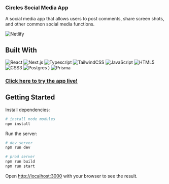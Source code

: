### Circles Social Media App

A social media app that allows users to post comments, share screen shots, and other common social media functions.

![Netlify](https://img.shields.io/netlify/90b45ef8-56d3-435a-a40f-4884f577b07e)

## Built With

![React](https://img.shields.io/badge/react-%2320232a.svg?style=for-the-badge&logo=react&logoColor=%2361DAFB)
![Next.js](https://img.shields.io/badge/nextjs-%2320232a.svg?style=for-the-badge&logo=nextdotjs&logoColor=white)
![Typescript](https://img.shields.io/badge/typescript-%233178C6.svg?style=for-the-badge&logo=typescript&logoColor=white)
![TailwindCSS](https://img.shields.io/badge/tailwindcss-%2306B6D4.svg?style=for-the-badge&logo=tailwindcss&logoColor=white)
![JavaScript](https://img.shields.io/badge/javascript-%23323330.svg?style=for-the-badge&logo=javascript&logoColor=%23F7DF1E)
![HTML5](https://img.shields.io/badge/html5-%23E34F26.svg?style=for-the-badge&logo=html5&logoColor=white)
![CSS3](https://img.shields.io/badge/css3-%231572B6.svg?style=for-the-badge&logo=css3&logoColor=white)
![Postgres](https://img.shields.io/badge/PostgreSQL-%234169E1?logo=postgresql&logoColor=white)
)
![Prisma]()

### [Click here to try the app live!]([http://bradyweatherapp.netlify.app](https://circles-social-app.netlify.app/))

## Getting Started

Install dependencies:

```bash
# install node modules
npm install
```

Run the server:

```bash
# dev server
npm run dev

# prod server
npm run build
npm run start
```

Open [http://localhost:3000](http://localhost:3000) with your browser to see the result.

